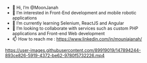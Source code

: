 - 👋 Hi, I’m @MoonJanah
- 👀 I’m interested in Front-End development and mobile robotic applications
- 🌱 I’m currently learning Selenium, ReactJS and Angular
- 💞️ I’m looking to collaborate with services such as custom PHP applications and Front-end Web development
- 📫 How to reach me : https://www.linkedin.com/in/mouniajanah/

<!---
MoonJanah/MoonJanah is a ✨ special ✨ repository because its `README.md` (this file) appears on your GitHub profile.
You can click the Preview link to take a look at your changes.
--->


https://user-images.githubusercontent.com/89919019/147894244-893ce826-5919-4372-be62-9780f5732226.mp4

